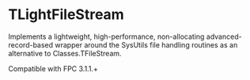 # TLightFileStream
Implements a lightweight, high-performance, non-allocating advanced-record-based wrapper around the SysUtils file handling routines as an alternative to Classes.TFileStream.

Compatible with FPC 3.1.1.+
